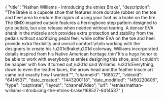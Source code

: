 {
    "title": "Nathan Williams - Introducing the etnies Brake",
    "description": "The Brake is a cupsole shoe that features more durable rubber on the toe and heel area to endure the rigors of using your foot as a brake on the tire. The BMX-inspired outsole features a herringbone step pattern designed to grip pedals, but also release when needed without tearing. A denser EVA shank in the midsole arch provides extra protection and stability from the pedals without sacrificing pedal feel, while softer EVA on the toe and heel provide extra flexibility and overall comfort.\n\nIn working with the designers to create his \u201cBrake\u201d colorway, Williams incorporated details inspired from his Native American heritage.\n\n\"It's a huge honor to be able to work with everybody at etnies designing this shoe, and I couldn't be happier with how it turned out,\u201d said Williams. \u201cEverything, down to even the leather laces, the arrow head and the feather insole art came out exactly how I wanted.\"",
    "channelid": "168527",
    "videoid": "6414537",
    "date_created": "1443200118",
    "date_modified": "1450220806",
    "type": "captivate",
    "layout": "channelVideo",
    "url": "\/etnies\/nathan-williams-introducing-the-etnies-brake\/168527-6414537"
}